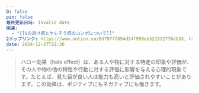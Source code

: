 ```yaml
---
Q: false
pin: false
最終更新日時: Invalid date
関連:
  - "[[Vの透け感とヤレそう感のコンボについて]]"
2ホップリンク: https://www.notion.so/0d7977f694d34f958eb321532776db33, https://www.notion.so/51fa350dcb274b46b5e54ec8cbffeac0, https://www.notion.so/cb62526daab3420a97c78767f20402b4
date: 2024-12-27T22:36
---
```

  

> ハロー効果（halo effect）は、ある人や物に対する特定の印象や評価が、その人や物の他の特性や行動に対する評価に影響を与える心理的現象です。たとえば、見た目が良い人は能力も高いと評価されやすいことがあります。この効果は、ポジティブにもネガティブにも働きます。